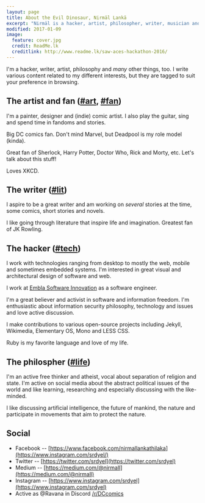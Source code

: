 ```yaml
---
layout: page
title: About the Evil Dinosaur, Nirmäl Lankä
excerpt: "Nirmäl is a hacker, artist, philosopher, writer, musician and assasin for hire."
modified: 2017-01-09
image:
  feature: cover.jpg
  credit: ReadMe.lk
  creditlink: http://www.readme.lk/saw-aces-hackathon-2016/
---
```


I'm a hacker, writer, artist, philosophy and _many_ other things, too. I write various content
related to my different interests, but they are tagged to suit your preference in
browsing.

## The artist and fan ([#art](http://nirmal.elvinlabs.com/tags/#art), [#fan](http://nirmal.elvinlabs.com/tags/#fan))

I'm a painter, designer and (indie) comic artist. I also play the guitar, sing 
and spend time in fandoms and stories.

Big DC comics fan. Don't mind Marvel, but Deadpool is my role model (kinda).

Great fan of Sherlock, Harry Potter, Doctor Who, Rick and Morty, etc. Let's talk about
this stuff!

Loves XKCD.

## The writer ([#lit](http://nirmal.elvinlabs.com/tags/#lit))

I aspire to be a great writer and am working on _several_ stories at the time,
some comics, short stories and novels.

I like going through literature that inspire life and imagination. Greatest fan of JK Rowling.

## The hacker ([#tech](http://nirmal.elvinlabs.com/tags/#tech))

I work with technologies ranging from desktop to mostly the web, mobile and sometimes embedded 
systems. I'm interested in great visual and architectural design of software and web.

I work at [Embla Software Innovation](http://embla.asia) as a software engineer.

I'm a great believer and activist in software and information freedom. I'm enthusiastic
about information security philosophy, technology and issues and love active discussion.

I make contributions to various open-source 
projects including Jekyll, Wikimedia, Elementary OS, Mono and LESS CSS.

Ruby is my favorite language and love of my life.

## The philospher ([#life](http://nirmal.elvinlabs.com/tags/#life))

I'm an active free thinker and atheist, vocal about separation of religion and state. 
I'm active on social media about the abstract political issues of the world and like
learning, researching and especially discussing with the like-minded.

I like discussing artificial intelligence, the future of mankind, the nature 
and participate in movements that aim to protect the nature.

## Social

* Facebook -- [https://www.facebook.com/nirmallankathilaka](https://www.instagram.com/srdyel/)
* Twitter -- [https://twitter.com/srdyel](https://twitter.com/srdyel)
* Medium -- [https://medium.com/@nirmall](https://medium.com/@nirmall)
* Instagram -- [https://www.instagram.com/srdyel](https://www.instagram.com/srdyel)
* Active as @Ravana in Discord [/r/DCcomics](https://discordapp.com/channels/246056996292395008/246056996292395008)